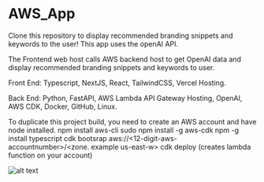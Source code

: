 # AWS_App

Clone this repository to display recommended branding snippets and keywords to the user!
This app uses the openAI API.

The Frontend web host calls AWS backend host to get OpenAI data and display recommended branding snippets and keywords to user.

Front End:
Typescript, NextJS, React, TailwindCSS, Vercel Hosting.

Back End:
Python, FastAPI, AWS Lambda API Gateway Hosting, OpenAI, AWS CDK, Docker, GitHub, Linux.

To duplicate this project build, you need to create an AWS account and have node installed.
npm install aws-cli
sudo npm install -g aws-cdk
npm -g install typescript
cdk bootsrap aws://<12-digit-aws-accountnumber>/<zone. example us-east-w>
cdk deploy (creates lambda function on your account)

![alt text](link)